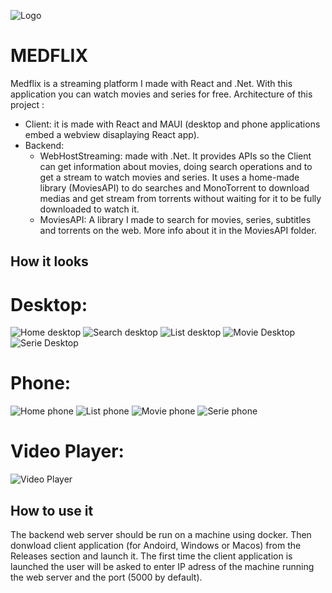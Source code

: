 ![Logo](/Screenshots/logo.PNG)
# MEDFLIX

Medflix is a streaming platform I made with React and .Net. With this application you can watch movies and series for free. 
Architecture of this project :
* Client: it is made with React and MAUI (desktop and phone applications embed a webview disaplaying React app).
* Backend: 
    - WebHostStreaming: made with .Net. It provides APIs so the Client can get information about movies, doing search operations and to get a stream to watch movies and series. It uses a home-made library (MoviesAPI) to do searches and MonoTorrent to download medias and get stream from torrents without waiting for it to be fully downloaded to watch it.
    - MoviesAPI:  A library I made to search for movies, series, subtitles and torrents on the web. More info about it in the MoviesAPI folder.

## How it looks
# Desktop:
![Home desktop](/Screenshots/home_desktop.PNG)
![Search desktop](/Screenshots/search_desktop.PNG)
![List desktop](/Screenshots/list_desktop.PNG)
![Movie Desktop](/Screenshots/movie_desktop.PNG)
![Serie Desktop](/Screenshots/serie_desktop.PNG)

# Phone:
![Home phone](/Screenshots/home_phone.jpg)
![List phone](/Screenshots/list_phone.jpg)
![Movie phone](/Screenshots/movie_phone.jpg)
![Serie phone](/Screenshots/serie_phone.jpg)

# Video Player:
![Video Player](/Screenshots/video_player.PNG)

## How to use it
The backend web server should be run on a machine using docker. Then donwload client application (for Andoird, Windows or Macos) from the Releases section and launch it. The first time the client application is launched the user will be asked to enter IP adress of the machine running the web server and the port (5000 by default).





